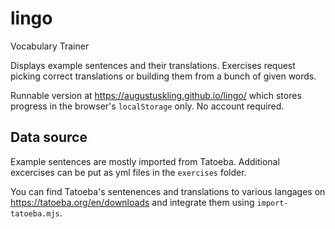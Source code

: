 # lingo
Vocabulary Trainer

Displays example sentences and their translations. Exercises request picking correct translations or building them from a bunch of given words.

Runnable version at https://augustuskling.github.io/lingo/ which stores progress in the browser's `localStorage` only. No account required.

## Data source
Example sentences are mostly imported from Tatoeba. Additional excercises can be put as yml files in the `exercises` folder.

You can find Tatoeba's sentenences and translations to various langages on https://tatoeba.org/en/downloads and integrate them using `import-tatoeba.mjs`.
